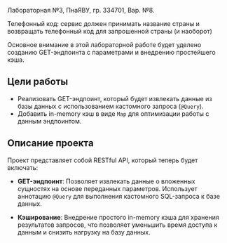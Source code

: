 Лабораторная №3, ПнаЯВУ, гр. 334701, Вар. №8.

Телефонный код: сервис должен принимать название страны
и возвращать телефонный код для запрошенной страны (и наоборот)

Основное внимание в этой лабораторной работе будет уделено созданию GET-эндпоинта с параметрами и внедрению простейшего кэша.

## Цели работы

- Реализовать GET-эндпоинт, который будет извлекать данные из базы данных с использованием кастомного запроса (`@Query`).
- Добавить in-memory кэш в виде `Map` для оптимизации работы с данным эндпоинтом.

## Описание проекта

Проект представляет собой RESTful API, который теперь будет включать:

- **GET-эндпоинт**: Позволяет извлекать данные о вложенных сущностях на основе переданных параметров. Использует аннотацию `@Query` для выполнения кастомного SQL-запроса к базе данных.

- **Кэширование**: Внедрение простого in-memory кэша для хранения результатов запросов, что позволяет уменьшить время доступа к данным и снизить нагрузку на базу данных.
